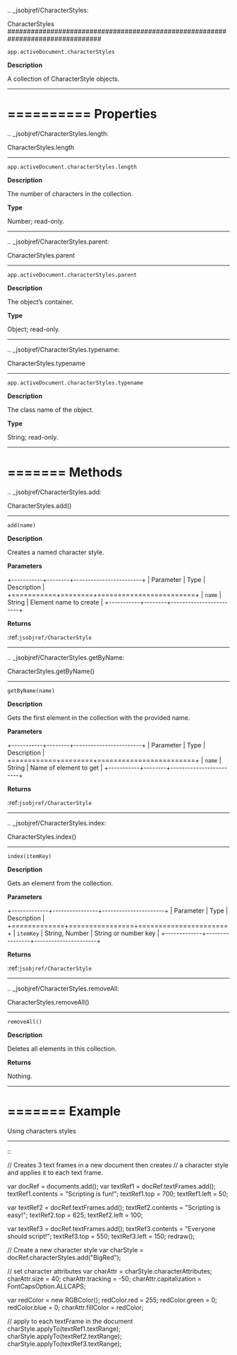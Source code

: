 .. _jsobjref/CharacterStyles:

CharacterStyles
################################################################################

``app.activeDocument.characterStyles``

**Description**

A collection of CharacterStyle objects.

----

==========
Properties
==========

.. _jsobjref/CharacterStyles.length:

CharacterStyles.length
********************************************************************************

``app.activeDocument.characterStyles.length``

**Description**

The number of characters in the collection.

**Type**

Number; read-only.

----

.. _jsobjref/CharacterStyles.parent:

CharacterStyles.parent
********************************************************************************

``app.activeDocument.characterStyles.parent``

**Description**

The object’s container.

**Type**

Object; read-only.

----

.. _jsobjref/CharacterStyles.typename:

CharacterStyles.typename
********************************************************************************

``app.activeDocument.characterStyles.typename``

**Description**

The class name of the object.

**Type**

String; read-only.

----

=======
Methods
=======

.. _jsobjref/CharacterStyles.add:

CharacterStyles.add()
********************************************************************************

``add(name)``

**Description**

Creates a named character style.

**Parameters**

+-----------+--------+------------------------+
| Parameter |  Type  |      Description       |
+===========+========+========================+
| ``name``  | String | Element name to create |
+-----------+--------+------------------------+

**Returns**

:ref:`jsobjref/CharacterStyle`

----

.. _jsobjref/CharacterStyles.getByName:

CharacterStyles.getByName()
********************************************************************************

``getByName(name)``

**Description**

Gets the first element in the collection with the provided name.

**Parameters**

+-----------+--------+------------------------+
| Parameter |  Type  |      Description       |
+===========+========+========================+
| ``name``  | String | Name of element to get |
+-----------+--------+------------------------+

**Returns**

:ref:`jsobjref/CharacterStyle`

----

.. _jsobjref/CharacterStyles.index:

CharacterStyles.index()
********************************************************************************

``index(itemKey)``

**Description**

Gets an element from the collection.

**Parameters**

+-------------+----------------+----------------------+
|  Parameter  |      Type      |     Description      |
+=============+================+======================+
| ``itemKey`` | String, Number | String or number key |
+-------------+----------------+----------------------+

**Returns**

:ref:`jsobjref/CharacterStyle`

----

.. _jsobjref/CharacterStyles.removeAll:

CharacterStyles.removeAll()
********************************************************************************

``removeAll()``

**Description**

Deletes all elements in this collection.

**Returns**

Nothing.

----

=======
Example
=======

Using characters styles
********************************************************************************

::

  // Creates 3 text frames in a new document then creates
  // a character style and applies it to each text frame.

  var docRef = documents.add();
  var textRef1 = docRef.textFrames.add();
  textRef1.contents = "Scripting is fun!";
  textRef1.top = 700;
  textRef1.left = 50;

  var textRef2 = docRef.textFrames.add();
  textRef2.contents = "Scripting is easy!";
  textRef2.top = 625;
  textRef2.left = 100;

  var textRef3 = docRef.textFrames.add();
  textRef3.contents = "Everyone should script!";
  textRef3.top = 550;
  textRef3.left = 150;
  redraw();

  // Create a new character style
  var charStyle = docRef.characterStyles.add("BigRed");

  // set character attributes
  var charAttr = charStyle.characterAttributes;
  charAttr.size = 40;
  charAttr.tracking = -50;
  charAttr.capitalization = FontCapsOption.ALLCAPS;

  var redColor = new RGBColor();
  redColor.red = 255;
  redColor.green = 0;
  redColor.blue = 0;
  charAttr.fillColor = redColor;

  // apply to each textFrame in the document
  charStyle.applyTo(textRef1.textRange);
  charStyle.applyTo(textRef2.textRange);
  charStyle.applyTo(textRef3.textRange);

